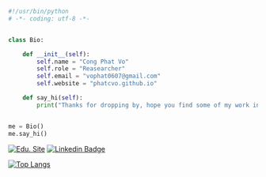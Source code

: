 ```python
#!/usr/bin/python
# -*- coding: utf-8 -*-


class Bio:

    def __init__(self):
        self.name = "Cong Phat Vo"
        self.role = "Reasearcher"
        self.email = "vophat0607@gmail.com"
        self.website = "phatcvo.github.io"

    def say_hi(self):
        print("Thanks for dropping by, hope you find some of my work interesting.")


me = Bio()
me.say_hi()
```

[![Edu. Site](https://img.shields.io/website/http/www.website.com/path/to/page.html.svg)](https://phatcvo.github.io/)
[![Linkedin Badge](https://img.shields.io/badge/-LinkedIn-blue?style=flat-square&logo=Linkedin&logoColor=white&link=https://www.linkedin.com/in/phatcvo/)](https://www.linkedin.com/in/phatcvo/)

<!-- ![Phat's github stats](https://github-readme-stats-git-masterrstaa-rickstaa.vercel.app/api?username=phatcvo&show_icons=true&theme=tokyonight&hide=contribs,prs,issues) -->
[![Top Langs](https://github-readme-stats-git-masterrstaa-rickstaa.vercel.app/api/top-langs/?username=phatcvo&layout=compact&langs_count=8&theme=dracula)](https://github.com/phatcvo)



<!-- <a href="https://github.com//">
  <img align="center" src="https://github-readme-stats.anuraghazra1.vercel.app/api/pin/?username=" />
</a>  -->
<!--
**phatcvo/phatcvo** is a ✨ _special_ ✨ repository because its `README.md` (this file) appears on your GitHub profile.

Here are some ideas to get you started:

- 🔭 I’m currently working on ...
- 🌱 I’m currently learning ...
- 👯 I’m looking to collaborate on ...
- 🤔 I’m looking for help with ...
- 💬 Ask me about ...
- 📫 How to reach me: ...
- 😄 Pronouns: ...
- ⚡ Fun fact: ...
-->

